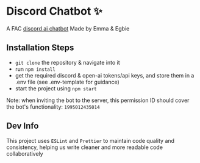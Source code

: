 # Discord Chatbot ✨

A FAC [discord ai chatbot](https://learn.foundersandcoders.com/course/syllabus/foundation/node/project/)
Made by Emma & Egbie

## Installation Steps

- `git clone` the repository & navigate into it
- run `npm install`
- get the required discord & open-ai tokens/api keys, and store them in a .env file (see .env-template for guidance)
- start the project using `npm start`

Note: when inviting the bot to the server, this permission ID should cover the bot's functionality: `1995012435014`

## Dev Info

This project uses `ESLint` and `Prettier` to maintain code quality and consistency, helping us write cleaner and more readable code collaboratively
